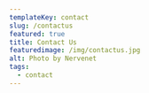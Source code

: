```yaml
---
templateKey: contact
slug: /contactus
featured: true
title: Contact Us
featuredimage: /img/contactus.jpg
alt: Photo by Nervenet
tags:
  - contact
---
```



